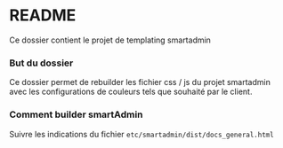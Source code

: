 # README #

Ce dossier contient le projet de templating smartadmin

### But du dossier ###

Ce dossier permet de rebuilder les fichier css / js du projet smartadmin avec les configurations de couleurs tels que souhaité par le client.

### Comment builder smartAdmin ###

Suivre les indications du fichier `etc/smartadmin/dist/docs_general.html`